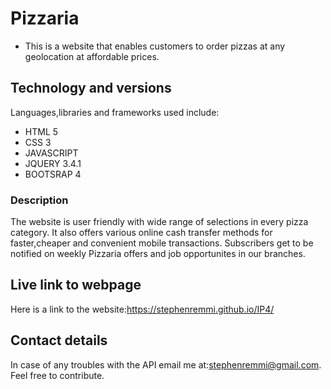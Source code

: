 # Pizzaria
+ This is a website that enables customers to order pizzas at any geolocation at affordable prices.

## Technology and versions
Languages,libraries and frameworks used include:
+ HTML 5
+ CSS 3
+ JAVASCRIPT
+ JQUERY 3.4.1
+ BOOTSRAP 4
### Description
The website is user friendly with wide range of selections in every pizza category.
It also offers various online cash transfer methods for faster,cheaper and convenient mobile transactions.
Subscribers get to be notified on weekly Pizzaria offers and job opportunites in our branches.

## Live link to webpage
Here is a link to the website:https://stephenremmi.github.io/IP4/

## Contact details
In case of any troubles with the API email me at:stephenremmi@gmail.com.
Feel free to contribute.

